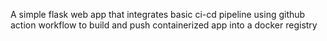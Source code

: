 
A simple flask web app that integrates basic ci-cd pipeline using github action workflow to build and push containerized app into a docker registry
